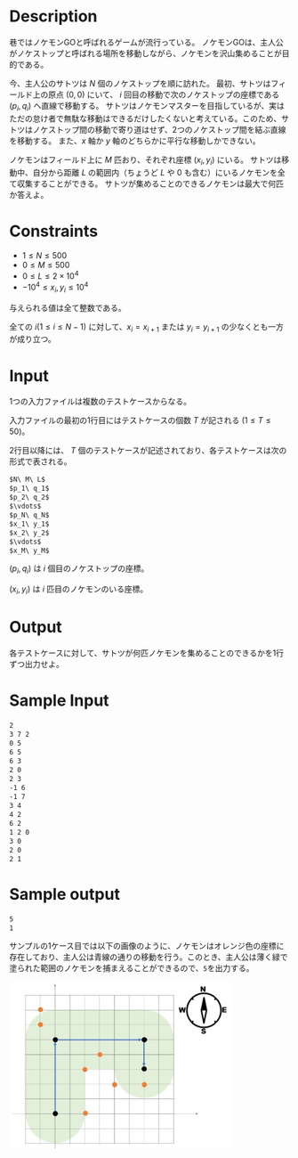 # Description
巷ではノケモンGOと呼ばれるゲームが流行っている。
ノケモンGOは、主人公がノケストップと呼ばれる場所を移動しながら、ノケモンを沢山集めることが目的である。

今、主人公のサトツは $N$ 個のノケストップを順に訪れた。
最初、サトツはフィールド上の原点 $(0,0)$ にいて、 $i$ 回目の移動で次のノケストップの座標である $(p_i, q_i)$ へ直線で移動する。
サトツはノケモンマスターを目指しているが、実はただの怠け者で無駄な移動はできるだけしたくないと考えている。このため、サトツはノケストップ間の移動で寄り道はせず、2つのノケストップ間を結ぶ直線を移動する。
また、$x$ 軸か $y$ 軸のどちらかに平行な移動しかできない。

ノケモンはフィールド上に $M$ 匹おり、それぞれ座標 $(x_i,y_i)$ にいる。
サトツは移動中、自分から距離 $L$ の範囲内（ちょうど $L$ や $0$ も含む）にいるノケモンを全て収集することができる。
サトツが集めることのできるノケモンは最大で何匹か答えよ。

# Constraints
* $1 \leq N \leq 500$
* $0 \leq M \leq 500$
* $0 \leq L \leq 2\times10^4$
* $-10^4 \leq x_i, y_i \leq 10^4$

与えられる値は全て整数である。

全ての $i (1 \leq i \leq N-1)$ に対して、$x_i = x_{i+1}$ または $y_i = y_{i+1}$ の少なくとも一方が成り立つ。

# Input
1つの入力ファイルは複数のテストケースからなる。

入力ファイルの最初の1行目にはテストケースの個数 $T$ が記される $(1 \leq T \leq 50)$。

2行目以降には、 $T$ 個のテストケースが記述されており、各テストケースは次の形式で表される。

```
$N\ M\ L$
$p_1\ q_1$
$p_2\ q_2$
$\vdots$
$p_N\ q_N$
$x_1\ y_1$
$x_2\ y_2$
$\vdots$
$x_M\ y_M$
```

$(p_i, q_i)$ は $i$ 個目のノケストップの座標。

$(x_i, y_i)$ は $i$ 匹目のノケモンのいる座標。

# Output
各テストケースに対して、サトツが何匹ノケモンを集めることのできるかを1行ずつ出力せよ。

# Sample Input
```
2
3 7 2
0 5
6 5
6 3
2 0
2 3
-1 6
-1 7
3 4
4 2
6 2
1 2 0
3 0
2 0
2 1
```

# Sample output
```
5
1
```

サンプルの1ケース目では以下の画像のように、ノケモンはオレンジ色の座標に存在しており、主人公は青線の通りの移動を行う。このとき、主人公は薄く緑で塗られた範囲のノケモンを捕まえることができるので、`5`を出力する。

<img src="nokemon.jpg" width="400">
